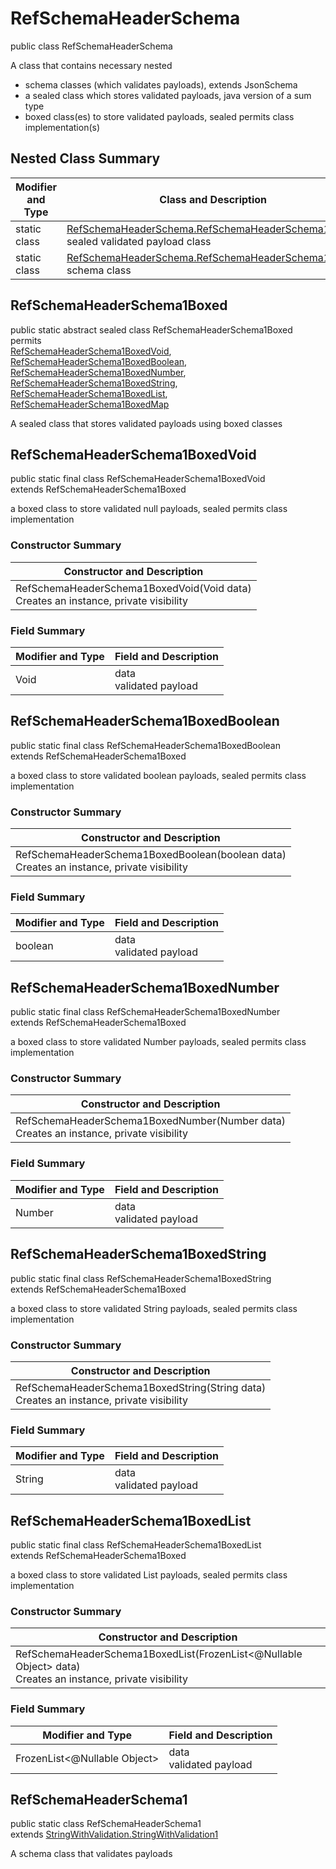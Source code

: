 # RefSchemaHeaderSchema
public class RefSchemaHeaderSchema

A class that contains necessary nested
- schema classes (which validates payloads), extends JsonSchema
- a sealed class which stores validated payloads, java version of a sum type
- boxed class(es) to store validated payloads, sealed permits class implementation(s)

## Nested Class Summary
| Modifier and Type | Class and Description |
| ----------------- | ---------------------- |
| static class | [RefSchemaHeaderSchema.RefSchemaHeaderSchema1Boxed](#refschemaheaderschema1boxed)<br> sealed validated payload class |
| static class | [RefSchemaHeaderSchema.RefSchemaHeaderSchema1](#refschemaheaderschema1)<br> schema class |

## RefSchemaHeaderSchema1Boxed
public static abstract sealed class RefSchemaHeaderSchema1Boxed<br>
permits<br>
[RefSchemaHeaderSchema1BoxedVoid](#refschemaheaderschema1boxedvoid),
[RefSchemaHeaderSchema1BoxedBoolean](#refschemaheaderschema1boxedboolean),
[RefSchemaHeaderSchema1BoxedNumber](#refschemaheaderschema1boxednumber),
[RefSchemaHeaderSchema1BoxedString](#refschemaheaderschema1boxedstring),
[RefSchemaHeaderSchema1BoxedList](#refschemaheaderschema1boxedlist),
[RefSchemaHeaderSchema1BoxedMap](#refschemaheaderschema1boxedmap)

A sealed class that stores validated payloads using boxed classes

## RefSchemaHeaderSchema1BoxedVoid
public static final class RefSchemaHeaderSchema1BoxedVoid<br>
extends RefSchemaHeaderSchema1Boxed

a boxed class to store validated null payloads, sealed permits class implementation

### Constructor Summary
| Constructor and Description |
| --------------------------- |
| RefSchemaHeaderSchema1BoxedVoid(Void data)<br>Creates an instance, private visibility |

### Field Summary
| Modifier and Type | Field and Description |
| ----------------- | ---------------------- |
| Void | data<br>validated payload |

## RefSchemaHeaderSchema1BoxedBoolean
public static final class RefSchemaHeaderSchema1BoxedBoolean<br>
extends RefSchemaHeaderSchema1Boxed

a boxed class to store validated boolean payloads, sealed permits class implementation

### Constructor Summary
| Constructor and Description |
| --------------------------- |
| RefSchemaHeaderSchema1BoxedBoolean(boolean data)<br>Creates an instance, private visibility |

### Field Summary
| Modifier and Type | Field and Description |
| ----------------- | ---------------------- |
| boolean | data<br>validated payload |

## RefSchemaHeaderSchema1BoxedNumber
public static final class RefSchemaHeaderSchema1BoxedNumber<br>
extends RefSchemaHeaderSchema1Boxed

a boxed class to store validated Number payloads, sealed permits class implementation

### Constructor Summary
| Constructor and Description |
| --------------------------- |
| RefSchemaHeaderSchema1BoxedNumber(Number data)<br>Creates an instance, private visibility |

### Field Summary
| Modifier and Type | Field and Description |
| ----------------- | ---------------------- |
| Number | data<br>validated payload |

## RefSchemaHeaderSchema1BoxedString
public static final class RefSchemaHeaderSchema1BoxedString<br>
extends RefSchemaHeaderSchema1Boxed

a boxed class to store validated String payloads, sealed permits class implementation

### Constructor Summary
| Constructor and Description |
| --------------------------- |
| RefSchemaHeaderSchema1BoxedString(String data)<br>Creates an instance, private visibility |

### Field Summary
| Modifier and Type | Field and Description |
| ----------------- | ---------------------- |
| String | data<br>validated payload |

## RefSchemaHeaderSchema1BoxedList
public static final class RefSchemaHeaderSchema1BoxedList<br>
extends RefSchemaHeaderSchema1Boxed

a boxed class to store validated List payloads, sealed permits class implementation

### Constructor Summary
| Constructor and Description |
| --------------------------- |
| RefSchemaHeaderSchema1BoxedList(FrozenList<@Nullable Object> data)<br>Creates an instance, private visibility |

### Field Summary
| Modifier and Type | Field and Description |
| ----------------- | ---------------------- |
| FrozenList<@Nullable Object> | data<br>validated payload |

## RefSchemaHeaderSchema1
public static class RefSchemaHeaderSchema1<br>
extends [StringWithValidation.StringWithValidation1](../../../components/schemas/StringWithValidation.md#stringwithvalidation1)

A schema class that validates payloads
